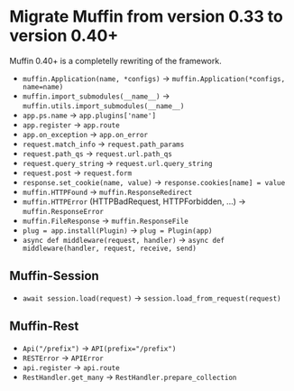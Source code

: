 Migrate Muffin from version 0.33 to version 0.40+
=================================================

Muffin 0.40+ is a completelly rewriting of the framework.

* `muffin.Application(name, *configs)` -> `muffin.Application(*configs, name=name)`
* `muffin.import_submodules(__name__)` -> `muffin.utils.import_submodules(__name__)`
* `app.ps.name` -> `app.plugins['name']`
* `app.register` -> `app.route`
* `app.on_exception` -> `app.on_error`
* `request.match_info` -> `request.path_params`
* `request.path_qs` -> `request.url.path_qs`
* `request.query_string` -> `request.url.query_string`
* `request.post` -> `request.form`
* `response.set_cookie(name, value)` -> `response.cookies[name] = value`
* `muffin.HTTPFound` -> `muffin.ResponseRedirect`
* `muffin.HTTPError` (HTTPBadRequest, HTTPForbidden, ...) -> `muffin.ResponseError`
* `muffin.FileResponse` -> `muffin.ResponseFile`
* `plug = app.install(Plugin)` -> `plug = Plugin(app)`
* `async def middleware(request, handler)` -> `async def middleware(handler, request, receive, send)`


Muffin-Session
--------------

* `await session.load(request)` -> `session.load_from_request(request)`


Muffin-Rest
-----------

* `Api("/prefix")` -> `API(prefix="/prefix")`
* `RESTError` -> `APIError`
* `api.register` -> `api.route`
* `RestHandler.get_many` -> `RestHandler.prepare_collection`
